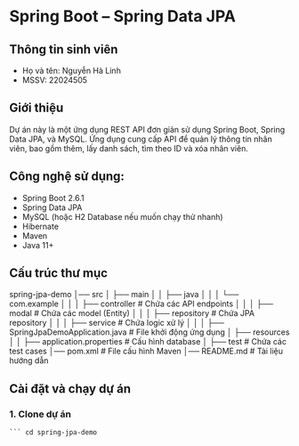 # Spring Boot – Spring Data JPA

## Thông tin sinh viên 
- Họ và tên: Nguyễn Hà Linh
- MSSV: 22024505

## Giới thiệu 
Dự án này là một ứng dụng REST API đơn giản sử dụng Spring Boot, Spring Data JPA, và MySQL. Ứng dụng cung cấp API để quản lý thông tin nhân viên, bao gồm thêm, lấy danh sách, tìm theo ID và xóa nhân viên.

## Công nghệ sử dụng: 
- Spring Boot 2.6.1
- Spring Data JPA
- MySQL (hoặc H2 Database nếu muốn chạy thử nhanh)
- Hibernate
- Maven
- Java 11+

## Cấu trúc thư mục 
spring-jpa-demo
│── src
│   ├── main
│   │   ├── java
│   │   │   └── com.example
│   │   │       ├── controller  # Chứa các API endpoints
│   │   │       ├── modal       # Chứa các model (Entity)
│   │   │       ├── repository  # Chứa JPA repository
│   │   │       ├── service     # Chứa logic xử lý
│   │   │       ├── SpringJpaDemoApplication.java  # File khởi động ứng dụng
│   ├── resources
│   │   ├── application.properties  # Cấu hình database
│   ├── test  # Chứa các test cases
│── pom.xml  # File cấu hình Maven
│── README.md  # Tài liệu hướng dẫn

## Cài đặt và chạy dự án
### 1. Clone dự án 
``` git clone https://github.com/your-username/spring-jpa-demo.git
``` cd spring-jpa-demo
  
